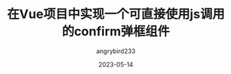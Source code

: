 ---
title: 在Vue项目中实现一个可直接使用js调用的confirm弹框组件
date: 2023-05-14
author: angrybird233
tags:
 - Vue
categories:
 - Frontend
---